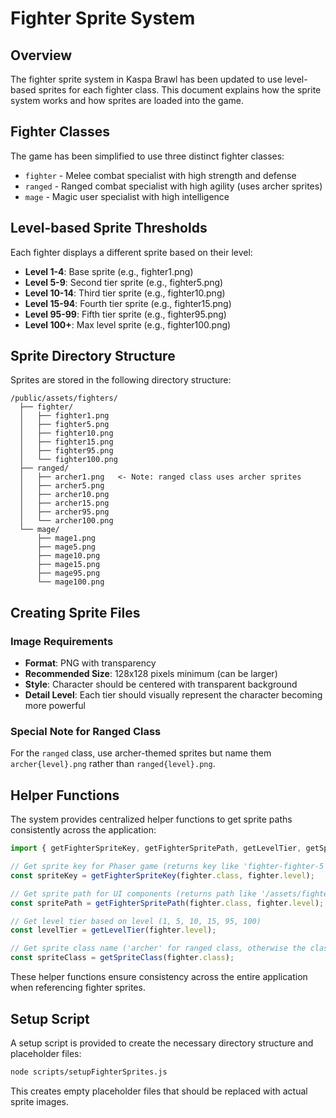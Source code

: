 # Fighter Sprite System

## Overview

The fighter sprite system in Kaspa Brawl has been updated to use level-based sprites for each fighter class. This document explains how the sprite system works and how sprites are loaded into the game.

## Fighter Classes

The game has been simplified to use three distinct fighter classes:
- `fighter` - Melee combat specialist with high strength and defense
- `ranged` - Ranged combat specialist with high agility (uses archer sprites)
- `mage` - Magic user specialist with high intelligence

## Level-based Sprite Thresholds

Each fighter displays a different sprite based on their level:
- **Level 1-4**: Base sprite (e.g., fighter1.png)
- **Level 5-9**: Second tier sprite (e.g., fighter5.png)
- **Level 10-14**: Third tier sprite (e.g., fighter10.png)
- **Level 15-94**: Fourth tier sprite (e.g., fighter15.png)
- **Level 95-99**: Fifth tier sprite (e.g., fighter95.png)
- **Level 100+**: Max level sprite (e.g., fighter100.png)

## Sprite Directory Structure

Sprites are stored in the following directory structure:
```
/public/assets/fighters/
  ├── fighter/
  │   ├── fighter1.png
  │   ├── fighter5.png
  │   ├── fighter10.png
  │   ├── fighter15.png
  │   ├── fighter95.png
  │   └── fighter100.png
  ├── ranged/
  │   ├── archer1.png   <- Note: ranged class uses archer sprites
  │   ├── archer5.png
  │   ├── archer10.png
  │   ├── archer15.png
  │   ├── archer95.png
  │   └── archer100.png
  └── mage/
      ├── mage1.png
      ├── mage5.png
      ├── mage10.png
      ├── mage15.png
      ├── mage95.png
      └── mage100.png
```

## Creating Sprite Files

### Image Requirements
- **Format**: PNG with transparency
- **Recommended Size**: 128x128 pixels minimum (can be larger)
- **Style**: Character should be centered with transparent background
- **Detail Level**: Each tier should visually represent the character becoming more powerful

### Special Note for Ranged Class

For the `ranged` class, use archer-themed sprites but name them `archer{level}.png` rather than `ranged{level}.png`.

## Helper Functions

The system provides centralized helper functions to get sprite paths consistently across the application:

```typescript
import { getFighterSpriteKey, getFighterSpritePath, getLevelTier, getSpriteClass } from '../utils/fighterSpriteHelper';

// Get sprite key for Phaser game (returns key like 'fighter-fighter-5')
const spriteKey = getFighterSpriteKey(fighter.class, fighter.level);

// Get sprite path for UI components (returns path like '/assets/fighters/fighter/fighter5.png')
const spritePath = getFighterSpritePath(fighter.class, fighter.level);

// Get level tier based on level (1, 5, 10, 15, 95, 100)
const levelTier = getLevelTier(fighter.level);

// Get sprite class name ('archer' for ranged class, otherwise the class name)
const spriteClass = getSpriteClass(fighter.class);
```

These helper functions ensure consistency across the entire application when referencing fighter sprites.

## Setup Script

A setup script is provided to create the necessary directory structure and placeholder files:

```bash
node scripts/setupFighterSprites.js
```

This creates empty placeholder files that should be replaced with actual sprite images.
